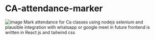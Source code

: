 # CA-attendance-marker
![image](https://github.com/manthanabc/CA-attendance-marker/assets/48511543/bd97aee8-8c6e-4063-a8b7-dd77840a8900)
Mark attendance for Ca classes using nodejs selenium and plausible integration with whatsapp or google meet in future
frontend is written in React js and tailwind css

